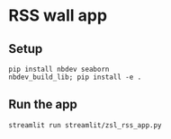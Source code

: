 # RSS wall app

## Setup

```
pip install nbdev seaborn
nbdev_build_lib; pip install -e .
```

## Run the app

```
streamlit run streamlit/zsl_rss_app.py
```

